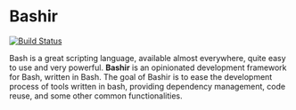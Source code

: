 # Bashir

[![Build Status](https://travis-ci.org/yinonavraham/bashir.svg?branch=master)](https://travis-ci.org/yinonavraham/bashir)

Bash is a great scripting language, available almost everywhere, quite easy to use and very powerful.
**Bashir** is an opinionated development framework for Bash, written in Bash.
The goal of Bashir is to ease the development process of tools written in bash, providing dependency management,
code reuse, and some other common functionalities.
